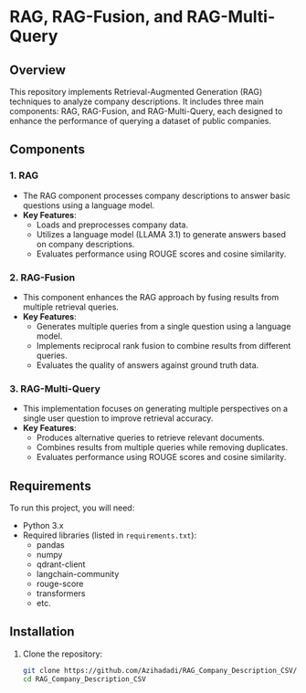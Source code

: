 # RAG, RAG-Fusion, and RAG-Multi-Query

## Overview
This repository implements Retrieval-Augmented Generation (RAG) techniques to analyze company descriptions. It includes three main components: RAG, RAG-Fusion, and RAG-Multi-Query, each designed to enhance the performance of querying a dataset of public companies.

## Components

### 1. RAG
- The RAG component processes company descriptions to answer basic questions using a language model.
- **Key Features**:
  - Loads and preprocesses company data.
  - Utilizes a language model (LLAMA 3.1) to generate answers based on company descriptions.
  - Evaluates performance using ROUGE scores and cosine similarity.

### 2. RAG-Fusion
- This component enhances the RAG approach by fusing results from multiple retrieval queries.
- **Key Features**:
  - Generates multiple queries from a single question using a language model.
  - Implements reciprocal rank fusion to combine results from different queries.
  - Evaluates the quality of answers against ground truth data.

### 3. RAG-Multi-Query
- This implementation focuses on generating multiple perspectives on a single user question to improve retrieval accuracy.
- **Key Features**:
  - Produces alternative queries to retrieve relevant documents.
  - Combines results from multiple queries while removing duplicates.
  - Evaluates performance using ROUGE scores and cosine similarity.

## Requirements
To run this project, you will need:
- Python 3.x
- Required libraries (listed in `requirements.txt`):
  - pandas
  - numpy
  - qdrant-client
  - langchain-community
  - rouge-score
  - transformers
  - etc.

## Installation
1. Clone the repository:
   ```bash
   git clone https://github.com/Azihadadi/RAG_Company_Description_CSV/
   cd RAG_Company_Description_CSV
   
